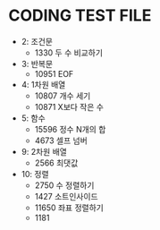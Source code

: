 # CODING TEST FILE
  - 2: 조건문
    - 1330 두 수 비교하기
  - 3: 반복문
    - 10951 EOF
  - 4: 1차원 배열
    - 10807 개수 세기
    - 10871 X보다 작은 수
  - 5: 함수
    - 15596 정수 N개의 합
    - 4673 셀프 넘버
  - 9: 2차원 배열
    - 2566 최댓값
  - 10: 정렬
    - 2750 수 정렬하기
    - 1427 소트인사이드
    - 11650 좌표 정렬하기
    - 1181 

